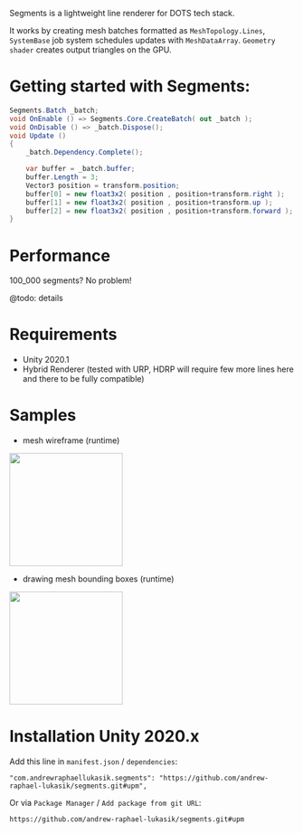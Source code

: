 Segments is a lightweight line renderer for DOTS tech stack.

It works by creating mesh batches formatted as `MeshTopology.Lines`, `SystemBase` job system schedules updates with `MeshDataArray`. `Geometry shader` creates output triangles on the GPU.

# Getting started with Segments:
```csharp
Segments.Batch _batch;
void OnEnable () => Segments.Core.CreateBatch( out _batch );
void OnDisable () => _batch.Dispose();
void Update ()
{
	_batch.Dependency.Complete();

	var buffer = _batch.buffer;
	buffer.Length = 3;
	Vector3 position = transform.position;
	buffer[0] = new float3x2( position , position+transform.right );
	buffer[1] = new float3x2( position , position+transform.up );
	buffer[2] = new float3x2( position , position+transform.forward );
}
```
# Performance

100_000 segments? No problem!

@todo: details

# Requirements
- Unity 2020.1
- Hybrid Renderer
(tested with URP, HDRP will require few more lines here and there to be fully compatible)

# Samples
- mesh wireframe (runtime)
<img src="https://i.imgur.com/NCC71mD.gif" height="200">

- drawing mesh bounding boxes (runtime)
<img src="https://i.imgur.com/J1mzvSbl.jpg" height="200">

# Installation Unity 2020.x
Add this line in `manifest.json` / `dependencies`:
```
"com.andrewraphaellukasik.segments": "https://github.com/andrew-raphael-lukasik/segments.git#upm",
```

Or via `Package Manager` / `Add package from git URL`:
```
https://github.com/andrew-raphael-lukasik/segments.git#upm
```
